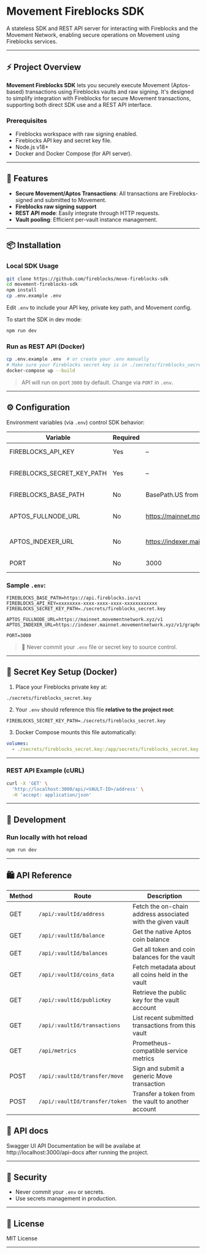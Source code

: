 # Movement Fireblocks SDK

A stateless SDK and REST API server for interacting with Fireblocks and the Movement Network, enabling secure operations on Movement using Fireblocks services.

---

## ⚡ Project Overview

**Movement Fireblocks SDK** lets you securely execute Movement (Aptos-based) transactions using Fireblocks vaults and raw signing.
It's designed to simplify integration with Fireblocks for secure Movement transactions, supporting both direct SDK use and a REST API interface.

### **Prerequisites**

- Fireblocks workspace with raw signing enabled.
- Fireblocks API key and secret key file.
- Node.js v18+
- Docker and Docker Compose (for API server).

---

## 🚀 Features

- **Secure Movement/Aptos Transactions**: All transactions are Fireblocks-signed and submitted to Movement.
- **Fireblocks raw signing support**
- **REST API mode**: Easily integrate through HTTP requests.
- **Vault pooling**: Efficient per-vault instance management.

---

## 📦 Installation

### **Local SDK Usage**

```bash
git clone https://github.com/fireblocks/move-fireblocks-sdk
cd movement-fireblocks-sdk
npm install
cp .env.example .env
```

Edit `.env` to include your API key, private key path, and Movement config.

To start the SDK in dev mode:

```bash
npm run dev
```

### **Run as REST API (Docker)**

```bash
cp .env.example .env  # or create your .env manually
# Make sure your Fireblocks secret key is in ./secrets/fireblocks_secret.key
docker-compose up --build
```

> API will run on port `3000` by default. Change via `PORT` in `.env`.

---

## ⚙️ Configuration

Environment variables (via `.env`) control SDK behavior:

| Variable                   | Required | Default                                                | Description                             |
| -------------------------- | -------- | ------------------------------------------------------ | --------------------------------------- |
| FIREBLOCKS_API_KEY         | Yes      | –                                                      | Your Fireblocks API key                 |
| FIREBLOCKS_SECRET_KEY_PATH | Yes      | –                                                      | Path to your Fireblocks secret key file |
| FIREBLOCKS_BASE_PATH       | No       | BasePath.US from "@fireblocks/ts-sdk"                  | Base URL of the Fireblocks API          |
| APTOS_FULLNODE_URL         | No       | https://mainnet.movementnetwork.xyz/v1                 | Movement/Aptos fullnode endpoint        |
| APTOS_INDEXER_URL          | No       | https://indexer.mainnet.movementnetwork.xyz/v1/graphql | Movement indexer (GraphQL) URL          |
| PORT                       | No       | 3000                                                   | Port to run the REST API server         |

### Sample `.env`:

```dotenv
FIREBLOCKS_BASE_PATH=https://api.fireblocks.io/v1
FIREBLOCKS_API_KEY=xxxxxxxx-xxxx-xxxx-xxxx-xxxxxxxxxxxx
FIREBLOCKS_SECRET_KEY_PATH=./secrets/fireblocks_secret.key

APTOS_FULLNODE_URL=https://mainnet.movementnetwork.xyz/v1
APTOS_INDEXER_URL=https://indexer.mainnet.movementnetwork.xyz/v1/graphql

PORT=3000
```

> 🔐 Never commit your `.env` file or secret key to source control.

---

## 🔑 Secret Key Setup (Docker)

1. Place your Fireblocks private key at:

```
./secrets/fireblocks_secret.key
```

2. Your `.env` should reference this file **relative to the project root**:

```dotenv
FIREBLOCKS_SECRET_KEY_PATH=./secrets/fireblocks_secret.key
```

3. Docker Compose mounts this file automatically:

```yaml
volumes:
  - ./secrets/fireblocks_secret.key:/app/secrets/fireblocks_secret.key:ro
```

---

### REST API Example (cURL)

```bash
curl -X 'GET' \
  'http://localhost:3000/api/<VAULT-ID>/address' \
  -H 'accept: application/json'
```

---

## 🔄 Development

### Run locally with hot reload

```bash
npm run dev
```

---

## 🛍️ API Reference

| Method | Route                          | Description                                                |
| ------ | ------------------------------ | ---------------------------------------------------------- |
| GET    | `/api/:vaultId/address`        | Fetch the on-chain address associated with the given vault |
| GET    | `/api/:vaultId/balance`        | Get the native Aptos coin balance                          |
| GET    | `/api/:vaultId/balances`       | Get all token and coin balances for the vault              |
| GET    | `/api/:vaultId/coins_data`     | Fetch metadata about all coins held in the vault           |
| GET    | `/api/:vaultId/publicKey`      | Retrieve the public key for the vault account              |
| GET    | `/api/:vaultId/transactions`   | List recent submitted transactions from this vault         |
| GET    | `/api/metrics`                 | Prometheus-compatible service metrics                      |
| POST   | `/api/:vaultId/transfer/move`  | Sign and submit a generic Move transaction                 |
| POST   | `/api/:vaultId/transfer/token` | Transfer a token from the vault to another account         |

## 📗 API docs

Swagger UI API Documentation be will be availabe at http://localhost:3000/api-docs after running the project.

---

## 🚪 Security

- Never commit your `.env` or secrets.
- Use secrets management in production.

---

## 📄 License

MIT License

---
